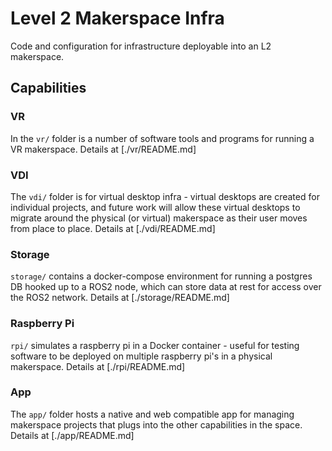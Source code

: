 # Level 2 Makerspace Infra

Code and configuration for infrastructure deployable into an L2 makerspace.

## Capabilities

### VR

In the `vr/` folder is a number of software tools and programs for running a VR makerspace. Details at [./vr/README.md]

### VDI

The `vdi/` folder is for virtual desktop infra - virtual desktops are created for individual projects, and 
future work will allow these virtual desktops to migrate around the physical (or virtual) makerspace as their
user moves from place to place. Details at [./vdi/README.md]

### Storage

`storage/` contains a docker-compose environment for running a postgres DB hooked up to a ROS2 node, which can
store data at rest for access over the ROS2 network. Details at [./storage/README.md]

### Raspberry Pi

`rpi/` simulates a raspberry pi in a Docker container - useful for testing software to be deployed on multiple raspberry pi's
in a physical makerspace. Details at [./rpi/README.md]

### App

The `app/` folder hosts a native and web compatible app for managing makerspace projects that plugs into the other capabilities
in the space. Details at [./app/README.md]

